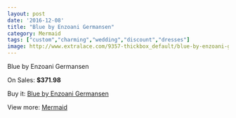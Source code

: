```yaml
---
layout: post
date: '2016-12-08'
title: "Blue by Enzoani Germansen"
category: Mermaid
tags: ["custom","charming","wedding","discount","dresses"]
image: http://www.extralace.com/9357-thickbox_default/blue-by-enzoani-germansen.jpg
---
```

Blue by Enzoani Germansen

On Sales: **$371.98**
<a href="https://www.extralace.com/mermaid/4426-blue-by-enzoani-germansen.html"><amp-img layout="responsive" width="600" height="600" src="//www.extralace.com/9357-thickbox_default/blue-by-enzoani-germansen.jpg" alt="Blue by Enzoani Germansen 0" /></a>

Buy it: [Blue by Enzoani Germansen](https://www.extralace.com/mermaid/4426-blue-by-enzoani-germansen.html "Blue by Enzoani Germansen")

View more: [Mermaid](https://www.extralace.com/5-mermaid "Mermaid")